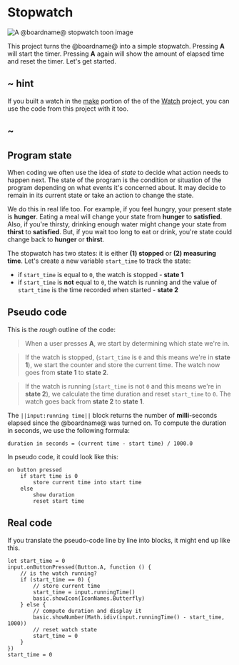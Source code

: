 # Stopwatch

![A @boardname@ stopwatch toon image](/static/mb/projects/stopwatch.png)

This project turns the @boardname@ into a simple stopwatch. Pressing **A** will start the timer. Pressing **A** again will show the amount of elapsed time and reset the timer. Let's get started.

## ~ hint

If you built a watch in the [make](/projects/watch/make) portion of the of the [Watch](/projects/watch) project, you can use the code from this project with it too.

## ~

## Program state

When coding we often use the idea of _state_ to decide what action needs to happen next. The state of the program is the condition or situation of the program depending on what events it's concerned about. It may decide to remain in its current state or take an action to change the state.

We do this in real life too. For example, if you feel hungry, your present state is **hunger**. Eating a meal will change your state from **hunger** to **satisfied**. Also, if you're thirsty, drinking enough water might change your state from **thirst** to **satisfied**. But, if you wait too long to eat or drink, you're state could change back to **hunger** or **thirst**.

The stopwatch has two states: it is either **(1) stopped** or **(2) measuring time**. Let's create a new variable ``start_time`` to track the state:

* if ``start_time`` is equal to ``0``, the watch is stopped - **state 1**
* if ``start_time`` is **not** equal to ``0``, the watch is running and the value of ``start_time`` is the time recorded when started - **state 2**

## Pseudo code

This is the _rough_ outline of the code:

>When a user presses **A**, we start by determining which state we're in.

>If the watch is stopped, (``start_time`` is `0` and this means we're in **state 1**), we start the counter and store the current time. The watch now goes from **state 1** to **state 2**.

>If the watch is running (``start_time`` is not `0` and this means we're in **state 2**), we calculate the time duration and reset ``start_time`` to `0`. The watch goes back from **state 2** to **state 1**.

The ``||input:running time||`` block returns the number of **milli**-seconds elapsed since the @boardname@ was turned on. To compute the duration in seconds, we use the following formula:

```
duration in seconds = (current time - start time) / 1000.0
```

In pseudo code, it could look like this:

```
on button pressed
    if start time is 0
        store current time into start time      
    else
        show duration
        reset start time
``` 

## Real code

If you translate the pseudo-code line by line into blocks, it might end up like this.

```blocks
let start_time = 0
input.onButtonPressed(Button.A, function () {
    // is the watch running?
    if (start_time == 0) {
        // store current time
        start_time = input.runningTime()
        basic.showIcon(IconNames.Butterfly)
    } else {
        // compute duration and display it
        basic.showNumber(Math.idiv(input.runningTime() - start_time, 1000))
        // reset watch state
        start_time = 0
    }
})
start_time = 0
```
